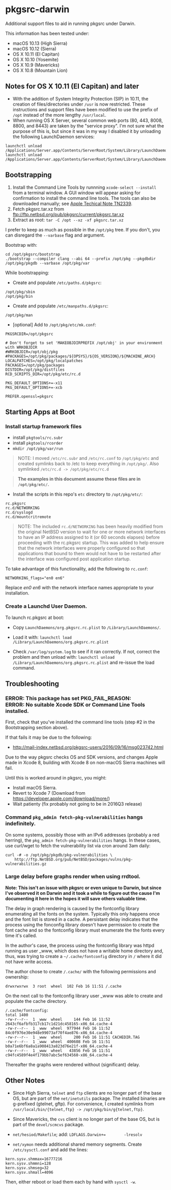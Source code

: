 pkgsrc-darwin
=============
Additional support files to aid in running pkgsrc under Darwin.

This information has been tested under:

* macOS 10.13 (High Sierra)
* macOS 10.12 (Sierra)
* OS X 10.11 (El Capitan)
* OS X 10.10 (Yosemite)
* OS X 10.9 (Mavericks)
* OS X 10.8 (Mountain Lion)

## Notes for OS X 10.11 (El Capitan) and later

* With the addition of System Integrity Protection (SIP) in 10.11, the creation of files/directories under ```/usr``` is now restricted. These instructions and support files have been modified to use the prefix of ```/opt``` instead of the more lengthy ```/usr/local```.
* When running OS X Server, several common web ports (80, 443, 8008, 8800, and 8443) are taken by the "service proxy". I'm not sure what the purpose of this is, but since it was in my way I disabled it by unloading the following LaunchDaemon services: 
```
launchctl unload /Applications/Server.app/Contents/ServerRoot/System/Library/LaunchDaemons/com.apple.serviceproxy.plist
launchctl unload /Applications/Server.app/Contents/ServerRoot/System/Library/LaunchDaemons/com.apple.service.ACSServer.plist
```

## Bootstrapping

1. Install the Command Line Tools by runnning ```xcode-select --install``` from a terminal window. A GUI window will appear asking for confirmation to install the command line tools.
The tools can also be downloaded manually; see [Apple Techical Note TN2339](https://developer.apple.com/library/content/technotes/tn2339/_index.html).
2. Fetch pkgsrc.tar.xz from ftp://ftp.netbsd.org/pub/pkgsrc/current/pkgsrc.tar.xz
3. Extract as root: ```tar -C /opt --xz -xf pkgsrc.tar.xz```

I prefer to keep as much as possible in the ```/opt/pkg``` tree. If you don't, you can disregard the ```--varbase``` flag and argument.

Bootstrap with:
```
cd /opt/pkgsrc/bootstrap
./bootstrap --compiler clang --abi 64 --prefix /opt/pkg --pkgdbdir /opt/pkg/pkgdb --varbase /opt/pkg/var
```

While bootstrapping:

*  Create and populate ```/etc/paths.d/pkgsrc```:
```
/opt/pkg/sbin
/opt/pkg/bin
```

* Create and populate ```/etc/manpaths.d/pkgsrc```:
```
/opt/pkg/man
```

* [optional] Add to ```/opt/pkg/etc/mk.conf```:
```
PKGSRCDIR=/opt/pkgsrc

# Don't forget to set 'MAKEOBJDIRPREFIX /opt/obj' in your environment with WRKOBJDIR
#WRKOBJDIR=/opt/obj/pkg
#PACKAGES=/opt/pkg/packages/${OPSYS}/${OS_VERSION}/${MACHINE_ARCH}
LOCALPATCHES=/opt/pkg/localpatches
PACKAGES=/opt/pkg/packages
DISTDIR=/opt/pkg/distfiles
RCD_SCRIPTS_DIR=/opt/pkg/etc/rc.d

PKG_DEFAULT_OPTIONS+=-x11
PKG_DEFAULT_OPTIONS+=-xcb

PREFER.openssl=pkgsrc
```

## Starting Apps at Boot

### Install startup framework files

* install ```pkgtools/rc.subr```
* install ```pkgtools/rcorder```
* ```mkdir /opt/pkg/var/run```

>NOTE: I moved ```/etc/rc.subr``` and ```/etc/rc.conf``` to ```/opt/pkg/etc``` and created symlinks back to /etc to keep everything in ```/opt/pkg/```.  Also symlinked ```/etc/rc.d -> /opt/pkg/etc/rc.d```

>**The examples in this document assume these files are in ```/opt/pkg/etc/```.**

* Install the scripts in this repo's ```etc``` directory to ```/opt/pkg/etc/```:
```
rc.pkgsrc
rc.d/NETWORKING
rc.d/syslogd
rc.d/mountcritremote
```

>NOTE: The included ```rc.d/NETWORKING``` has been heavily modified from the original NetBSD version to wait for one or more network interfaces to have an IP address assigned to it (or 60 seconds elapses) before proceeding with the rc.pkgsrc startup. This was added to help ensure that the network interfaces were properly configured so that applications that bound to them would not have to be restarted after the interface was configured post application startup.

To take advantage of this functionality, add the following to ```rc.conf```:

```
NETWORKING_flags="en0 en6"
```

Replace *en0 en6* with the network interface names appropriate to your installation.

### Create a Launchd User Daemon.

To launch rc.pkgsrc at boot:

* Copy ```LaunchDaemons/org.pkgsrc.rc.plist``` to ```/Library/LaunchDaemons/```.

* Load it with:
```launchctl load /Library/LaunchDaemons/org.pkgsrc.rc.plist```

* Check ```/var/log/system.log``` to see if it ran correctly. If not, correct the problem and then unload with:
```launchctl unload /Library/LaunchDaemons/org.pkgsrc.rc.plist```
and re-issue the load command.

## Troubleshooting

### ERROR: This package has set PKG_FAIL_REASON:<br>ERROR: No suitable Xcode SDK or Command Line Tools installed.

First, check that you've installed the command line tools (step #2 in the Bootstrapping section above).

If that fails it may be due to the following:
* http://mail-index.netbsd.org/pkgsrc-users/2016/09/16/msg023742.html

Due to the way pkgsrc checks OS and SDK versions, and changes Apple made in Xcode 8, building with Xcode 8 on non-macOS Sierra machines will fail.

Until this is worked around in pkgsrc, you might:

* Install macOS Sierra.
* Revert to Xcode 7 (Download from https://developer.apple.com/download/more/)
* Wait patienty (fix probably not going to be in 2016Q3 release)

### Command ```pkg_admin fetch-pkg-vulnerabilities``` hangs indefinitely.

On some systems, possibly those with an IPv6 addresses (probably a red herring), the ```pkg_admin fetch-pkg-vulnerabilities``` hangs.  In these cases, use curl/wget to fetch the vulnerability list via cron around 3am daily:

```
curl -# -o /opt/pkg/pkgdb/pkg-vulnerabilities \
    http://ftp.NetBSD.org/pub/NetBSD/packages/vulns/pkg-vulnerabilities.gz
```

### Large delay before graphs render when using rrdtool.

**Note: This isn't an issue with pkgsrc or even unique to Darwin, but since I've observed it on Darwin and it took a while to figure out the cause I'm documenting it here in the hopes it will save others valuable time.**

The delay in graph rendering is caused by the fontconfig library enumerating all the fonts on the system. Typically this only happens once and the font list is stored in a cache.  A persistant delay indicates that the process using the fonconfig library doesn't have permission to create the font cache and so the fontconfig library must enumerate the the fonts every time it's called.

In the author's case, the process using the fontconfig library was httpd running as user _www, which does not have a writable home directory and, thus, was trying to create a ```~/.cache/fontconfig``` directory in ```/``` where it did not have write access.

The author chose to create ```/.cache/``` with the following permissions and ownership:
```
drwxrwxrwx  3 root  wheel  102 Feb 16 11:51 /.cache
```
On the next call to the fontconfig library user _www was able to create and populate the cache directory.
```
/.cache/fontconfig:
total 1400
-rw-r--r--  1 _www  wheel     144 Feb 16 11:52 2643cf6afbfb317cb17c1d21dc458165-x86_64.cache-4
-rw-r--r--  1 _www  wheel  977944 Feb 16 11:52 84c0f976e30e948e99073af70f4ae876-x86_64.cache-4
-rw-r--r--  1 _www  wheel     200 Feb 16 11:51 CACHEDIR.TAG
-rw-r--r--  1 _www  wheel  400608 Feb 16 11:51 b0a71e6bf6a8a1a908413a823d76e21f-x86_64.cache-4
-rw-r--r--  1 _www  wheel   43856 Feb 16 11:51 c94fc4589f4e4f179bb7abc5ef634560-x86_64.cache-4
```

Thereafter the graphs were rendered without (significant) delay.

## Other Notes

* Since High Sierra, ```telnet``` and ```ftp``` clients are no longer part of the base OS, but are part of the ```net/inetutils``` package. The installed binaries are g-prefixed (gtelnet, gftp). For convenience, I created symlinks from ```/usr/local/bin/{telnet,ftp} -> /opt/pkg/bin/g{telnet,ftp}```.

* Since Mavericks, the ```cvs``` client is no longer part of the base OS, but is part of the ```devel/scmcvs``` package.

* ```net/hesiod/Makefile```; add:
	```LDFLAGS.Darwin+=        -lresolv```

* ```net/xymon``` needs additional shared memory segments. Create ```/etc/sysctl.conf``` and add the lines:

```
kern.sysv.shmmax=16777216
kern.sysv.shmmni=128
kern.sysv.shmseg=32
kern.sysv.shmall=4096
```

Then, either reboot or load them each by hand with ```sysctl -w```.
